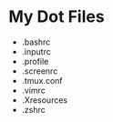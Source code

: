 # My Dot Files

- .bashrc
- .inputrc
- .profile
- .screenrc
- .tmux.conf
- .vimrc
- .Xresources
- .zshrc
